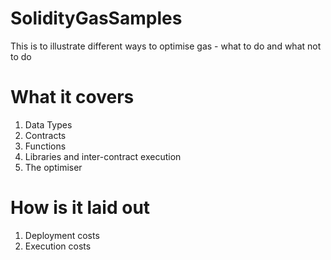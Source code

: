 # SolidityGasSamples
This is to illustrate different ways to optimise gas - what to do and what not to do

# What it covers
1. Data Types
2. Contracts
3. Functions
4. Libraries and inter-contract execution
5. The optimiser

# How is it laid out
1. Deployment costs
2. Execution costs